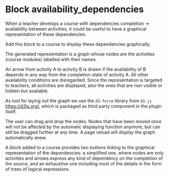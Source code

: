 # Block availability_dependencies

When a teacher develops a course with dependencies completion -> availability between activities, it could be useful to have a graphical representation of these dependencies.

Add this block to a course to display these dependencies graphically.

The generated representation is a graph whose nodes are the activities (course modules) labelled with their names.

An arrow from activity A to activity B is drawn if the availability of B depends in any way from the completion state of activity A. 
All other availability conditions are disregarded.
Since the representation is targeted to teachers, all activities are displayed, also the ones that are non visible or hidden but available.

As tool for laying out the graph we use the `d3-force` library from `d3.js` https://d3js.org/, which is packaged as third party component in the plugin itself.

The user can drag and drop the nodes. Nodes that have been moved once will not be affected by the automatic displaying function anymore, but can still be dragged further at any time. A page reload will display the graph automatically anew.

A block added to a course provides two buttons linking to the graphical representation of the dependencies: a simplified one, where nodes are only activities and arrows express any kind of dependency on the completion of the source, and an exhaustive one including most of the details in the form of trees of logical expressions.